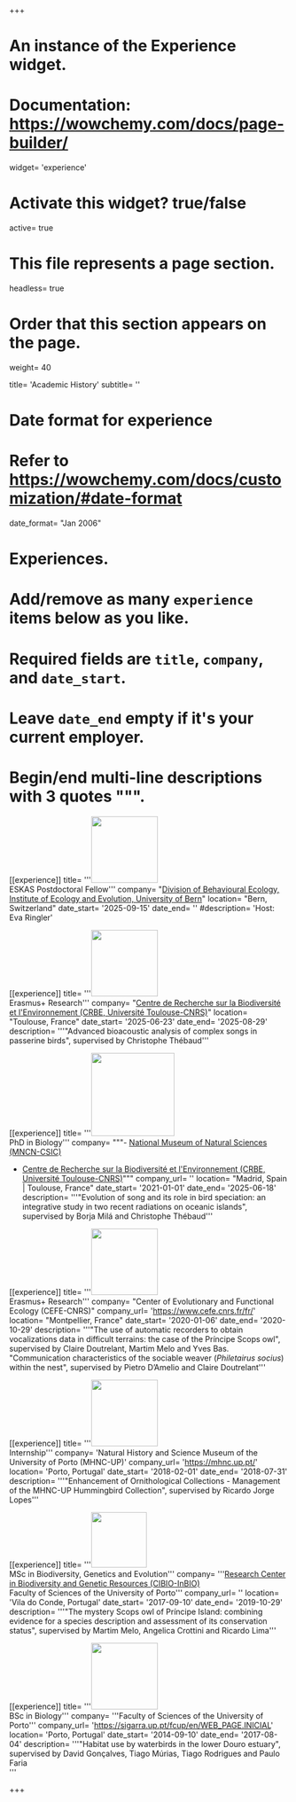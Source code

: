 +++
# An instance of the Experience widget.
# Documentation: https://wowchemy.com/docs/page-builder/
widget= 'experience'

# Activate this widget? true/false
active= true

# This file represents a page section.
headless= true

# Order that this section appears on the page.
weight= 40

title= 'Academic History'
subtitle= ''

# Date format for experience
#   Refer to https://wowchemy.com/docs/customization/#date-format
date_format= "Jan 2006"

# Experiences.
#   Add/remove as many `experience` items below as you like.
#   Required fields are `title`, `company`, and `date_start`.
#   Leave `date_end` empty if it's your current employer.
#   Begin/end multi-line descriptions with 3 quotes """.
[[experience]]
    title= '''<img style="width:120px" src="/logos/UBE.png"/> <br> ESKAS Postdoctoral Fellow'''
    company= "[Division of Behavioural Ecology, Institute of Ecology and Evolution, University of Bern](https://crbe.cnrs.fr/en/)"
    location= "Bern, Switzerland"
    date_start= '2025-09-15'
    date_end= ''
    #description= 'Host: Eva Ringler'

[[experience]]
    title= '''<img style="width:120px" src="/logos/CRBE.jpg"/> <br> Erasmus+ Research'''
    company= "[Centre de Recherche sur la Biodiversité et l'Environnement (CRBE, Université Toulouse-CNRS)](https://crbe.cnrs.fr/en/)"
    location= "Toulouse, France"
    date_start= '2025-06-23'
    date_end= '2025-08-29'
    description= '''"Advanced bioacoustic analysis of complex songs in passerine birds", supervised by Christophe Thébaud'''
  
[[experience]]
    title= '''<img style="width:150px" src="/logos/logo_mncn_crbe.png"/> <br> PhD in Biology'''
    company= """- [National Museum of Natural Sciences (MNCN-CSIC)](https://www.mncn.csic.es/es)
    
- [Centre de Recherche sur la Biodiversité et l'Environnement (CRBE, Université Toulouse-CNRS)](https://crbe.cnrs.fr/en/)"""
    company_url= ''
    location= "Madrid, Spain | Toulouse, France"
    date_start= '2021-01-01'
    date_end= '2025-06-18'
    description= '''"Evolution of song and its role in bird speciation: an integrative study in two recent radiations on oceanic islands", supervised by Borja Milá and Christophe Thébaud'''

[[experience]]
    title= '''<img style="width:120px" src="/logos/cefelogo.gif"/> <br> Erasmus+ Research'''
    company= "Center of Evolutionary and Functional Ecology (CEFE-CNRS)"
    company_url= 'https://www.cefe.cnrs.fr/fr/'
    location= "Montpellier, France"
    date_start= '2020-01-06'
    date_end= '2020-10-29'
    description= '''"The use of automatic recorders to obtain vocalizations data in difficult terrains: the case of the Príncipe Scops owl", supervised by Claire Doutrelant, Martim Melo and Yves Bas.<br> "Communication characteristics of the sociable weaver (<i>Philetairus socius</i>) within the nest", supervised by Pietro D’Amelio and Claire Doutrelant'''
  
  [[experience]]
    title= '''<img style="width:120px" src="/logos/museu_porto.png"/> <br> Internship'''
    company= 'Natural History and Science Museum of the University of Porto (MHNC-UP)'
    company_url= 'https://mhnc.up.pt/'
    location= 'Porto, Portugal'
    date_start= '2018-02-01'
    date_end= '2018-07-31'
    description= '''"Enhancement of Ornithological Collections - Management of the MHNC-UP Hummingbird Collection", supervised by Ricardo Jorge Lopes'''
  
  [[experience]]
    title= '''<img style="width:100px" src="/logos/cibio_png.png"/> <br> MSc in Biodiversity, Genetics and Evolution'''
    company= '''[Research Center in Biodiversity and Genetic Resources (CIBIO-InBIO)](https://cibio.up.pt/)
    <br>Faculty of Sciences of the University of Porto'''
    company_url= ''
    location= 'Vila do Conde, Portugal'
    date_start= '2017-09-10'
    date_end= '2019-10-29'
    description= '''"The mystery Scops owl of Príncipe Island: combining evidence for a species description and assessment of its conservation status", supervised by Martim Melo, Angelica Crottini and Ricardo Lima'''
  
  [[experience]]
    title= '''<img style="width:120px" src="/logos/fcup.jpg"/> <br> BSc in Biology'''
    company= '''Faculty of Sciences of the University of Porto'''
    company_url= 'https://sigarra.up.pt/fcup/en/WEB_PAGE.INICIAL'
    location= 'Porto, Portugal'
    date_start= '2014-09-10'
    date_end= '2017-08-04'
    description= '''"Habitat use by waterbirds in the lower Douro estuary", supervised by David Gonçalves, Tiago Múrias, Tiago Rodrigues and Paulo Faria
    <br>'''

+++
